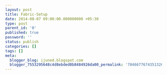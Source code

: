 ```yaml
---
layout: post
title: Fabric-Setup
date: 2014-08-07 09:00:00.000000000 +05:30
type: post
parent_id: '0'
published: true
password: ''
status: publish
categories: []
tags: []
meta:
  blogger_blog: ijuned.blogspot.com
  blogger_7553295648c4d8ebded8b8484926da00_permalink: '7846677674351326583'
---
```

<div dir="ltr" style="text-align:left;"></div>

